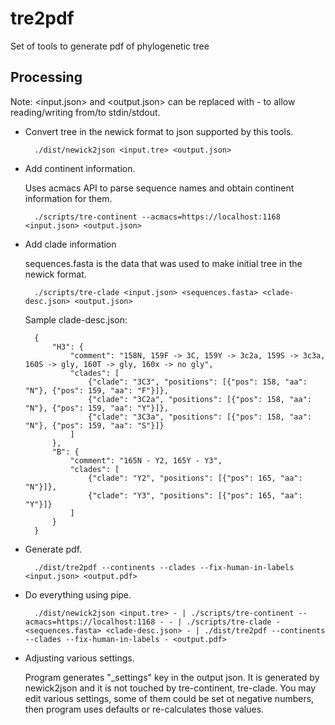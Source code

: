 # tre2pdf
Set of tools to generate pdf of phylogenetic tree

## Processing

Note: <input.json> and <output.json> can be replaced with - to allow reading/writing from/to stdin/stdout.

* Convert tree in the newick format to json supported by this tools.

        ./dist/newick2json <input.tre> <output.json>

* Add continent information.

    Uses acmacs API to parse sequence names and obtain continent information for them.

        ./scripts/tre-continent --acmacs=https://localhost:1168 <input.json> <output.json>

* Add clade information

    sequences.fasta is the data that was used to make initial tree in the newick format.

        ./scripts/tre-clade <input.json> <sequences.fasta> <clade-desc.json> <output.json>

    Sample clade-desc.json:

        {
            "H3": {
                "comment": "158N, 159F -> 3C, 159Y -> 3c2a, 159S -> 3c3a, 160S -> gly, 160T -> gly, 160x -> no gly",
                "clades": [
                    {"clade": "3C3", "positions": [{"pos": 158, "aa": "N"}, {"pos": 159, "aa": "F"}]},
                    {"clade": "3C2a", "positions": [{"pos": 158, "aa": "N"}, {"pos": 159, "aa": "Y"}]},
                    {"clade": "3C3a", "positions": [{"pos": 158, "aa": "N"}, {"pos": 159, "aa": "S"}]}
                ]
            },
            "B": {
                "comment": "165N - Y2, 165Y - Y3",
                "clades": [
                    {"clade": "Y2", "positions": [{"pos": 165, "aa": "N"}]},
                    {"clade": "Y3", "positions": [{"pos": 165, "aa": "Y"}]}
                ]
            }
        }

* Generate pdf.

        ./dist/tre2pdf --continents --clades --fix-human-in-labels <input.json> <output.pdf>

* Do everything using pipe.

        ./dist/newick2json <input.tre> - | ./scripts/tre-continent --acmacs=https://localhost:1168 - - | ./scripts/tre-clade - <sequences.fasta> <clade-desc.json> - | ./dist/tre2pdf --continents --clades --fix-human-in-labels - <output.pdf>

* Adjusting various settings.

    Program generates "_settings" key in the output json. It is
    generated by newick2json and it is not touched by tre-continent,
    tre-clade. You may edit various settings, some of them could be
    set ot negative numbers, then program uses defaults or
    re-calculates those values.
